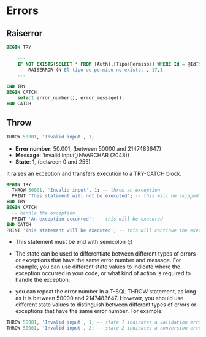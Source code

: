 
# Errors

## Raiserror

```sql
BEGIN TRY

    ---
    IF NOT EXISTS(SELECT * FROM [Auth].[TiposPermisos] WHERE Id = @IdTipo)
        RAISERROR (N'El tipo de permiso no existe.', 17,1
    ---

END TRY
BEGIN CATCH
    select error_number(), error_message();
END CATCH
```

## Throw

```sql
THROW 50001, 'Invalid input', 1;
```

- **Error number**: 50.001, (between 50000 and 2147483647)
- **Message**: ‘Invalid input’,(NVARCHAR (2048)) 
- **State**: 1, (between 0 and 255)

It raises an exception and transfers execution to a TRY-CATCH block. 

```sql
BEGIN TRY
  THROW 50001, 'Invalid input', 1; -- throw an exception
  PRINT 'This statement will not be executed'; -- this will be skipped
END TRY
BEGIN CATCH
  -- handle the exception
  PRINT 'An exception occurred'; -- this will be executed
END CATCH
PRINT 'This statement will be executed'; -- this will continue the execution
```

- This statement must be end with semicolon (;) 

- The state can be used to differentiate between different types of errors or exceptions that have the same error number and message. For example, you can use different state values to indicate where the exception occurred in your code, or what kind of action is required to handle the exception. 

- you can repeat the error number in a T-SQL THROW statement, as long as it is between 50000 and 2147483647. However, you should use different state values to distinguish between different types of errors or exceptions that have the same error number. For example:

```sql
THROW 50001, 'Invalid input', 1; -- state 1 indicates a validation error
THROW 50001, 'Invalid input', 2; -- state 2 indicates a conversion error
```
